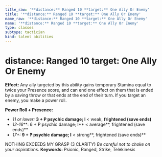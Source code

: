 ```yaml
---
title_raw: '**distance:** Ranged 10 **target:** One Ally Or Enemy'
title: '**distance:** Ranged 10 **target:** One Ally Or Enemy'
name_raw: '**distance:** Ranged 10 **target:** One Ally Or Enemy'
name: '**distance:** Ranged 10 **target:** One Ally Or Enemy'
type: classes
subtype: tactician
kind: talent abilities
---
```


# **distance:** Ranged 10 **target:** One Ally Or Enemy

**Effect:** Any ally targeted by this ability gains temporary Stamina equal to twice your Presence score, and can end one effect on them that is ended by a saving throw or that ends at the end of their turn. If you target an enemy, you make a power roll.

**Power Roll + Presence:**

- *11 or lower:* **3 + P psychic damage; I** \< weak, **frightened (save ends)**
- *12-16*\*\*: 6 + P psychic damage; I\*\* \< average\*\*, frightened (save ends)\*\*
- *17+:* **9 + P psychic damage; I** \< strong\*\*, frightened (save ends)\*\*

NOTHING EXCEEDS MY GRASP (3 CLARITY) *Be careful not to choke on your aspirations.* **Keywords:** Psionic, Ranged, Strike, Telekinesis
